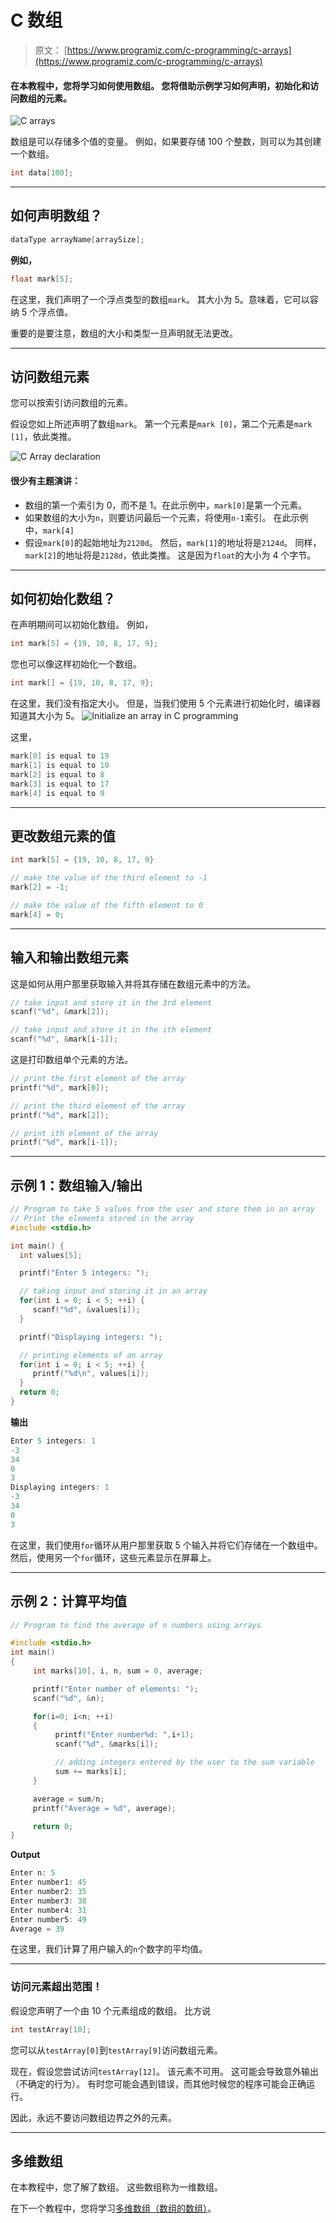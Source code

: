 # C 数组

> 原文： [https://www.programiz.com/c-programming/c-arrays](https://www.programiz.com/c-programming/c-arrays)

#### 在本教程中，您将学习如何使用数组。 您将借助示例学习如何声明，初始化和访问数组的元素。

![C arrays](img/3f21c3b21bedee3279c6bc98460170fd.png "C arrays")

数组是可以存储多个值的变量。 例如，如果要存储 100 个整数，则可以为其创建一个数组。

```c
int data[100]; 

```

* * *

## 如何声明数组？

```c
dataType arrayName[arraySize];

```

**例如，**

```c
float mark[5];
```

在这里，我们声明了一个浮点类型的数组`mark`。 其大小为 5。意味着，它可以容纳 5 个浮点值。

重要的是要注意，数组的大小和类型一旦声明就无法更改。

* * *

## 访问数组元素

您可以按索引访问数组的元素。

假设您如上所述声明了数组`mark`。 第一个元素是`mark [0]`，第二个元素是`mark [1]`，依此类推。

![C Array declaration ](img/81b3c7903b14e32603dc8b2067118674.png)

#### **很少有主题演讲**：

*   数组的第一个索引为 0，而不是 1。在此示例中，`mark[0]`是第一个元素。
*   如果数组的大小为`n`，则要访问最后一个元素，将使用`n-1`索引。 在此示例中，`mark[4]`
*   假设`mark[0]`的起始地址为`2120d`。 然后，`mark[1]`的地址将是`2124d`。 同样，`mark[2]`的地址将是`2128d`，依此类推。
    这是因为`float`的大小为 4 个字节。

* * *

## 如何初始化数组？

在声明期间可以初始化数组。 例如，

```c
int mark[5] = {19, 10, 8, 17, 9};
```

您也可以像这样初始化一个数组。

```c
int mark[] = {19, 10, 8, 17, 9};
```

在这里，我们没有指定大小。 但是，当我们使用 5 个元素进行初始化时，编译器知道其大小为 5。
![Initialize an array in C programming](img/c81332d008de6cf63269027857b9b45c.png)

这里，

```c
mark[0] is equal to 19
mark[1] is equal to 10
mark[2] is equal to 8
mark[3] is equal to 17
mark[4] is equal to 9
```

* * *

## 更改数组元素的值

```c
int mark[5] = {19, 10, 8, 17, 9}

// make the value of the third element to -1
mark[2] = -1;

// make the value of the fifth element to 0
mark[4] = 0; 
```

* * *

## 输入和输出数组元素

这是如何从用户那里获取输入并将其存储在数组元素中的方法。

```c
// take input and store it in the 3rd element
​scanf("%d", &mark[2]);

// take input and store it in the ith element
scanf("%d", &mark[i-1]);

```

这是打印数组单个元素的方法。

```c
// print the first element of the array
printf("%d", mark[0]);

// print the third element of the array
printf("%d", mark[2]);

// print ith element of the array
printf("%d", mark[i-1]);

```

* * *

## 示例 1：数组输入/输出

```c
// Program to take 5 values from the user and store them in an array
// Print the elements stored in the array
#include <stdio.h>

int main() {
  int values[5];

  printf("Enter 5 integers: ");

  // taking input and storing it in an array
  for(int i = 0; i < 5; ++i) {
     scanf("%d", &values[i]);
  }

  printf("Displaying integers: ");

  // printing elements of an array
  for(int i = 0; i < 5; ++i) {
     printf("%d\n", values[i]);
  }
  return 0;
}

```

**输出**

```c
Enter 5 integers: 1
-3
34
0
3
Displaying integers: 1
-3
34
0
3

```

在这里，我们使用`for`循环从用户那里获取 5 个输入并将它们存储在一个数组中。 然后，使用另一个`for`循环，这些元素显示在屏幕上。

* * *

## 示例 2：计算平均值

```c
// Program to find the average of n numbers using arrays

#include <stdio.h>
int main()
{
     int marks[10], i, n, sum = 0, average;

     printf("Enter number of elements: ");
     scanf("%d", &n);

     for(i=0; i<n; ++i)
     {
          printf("Enter number%d: ",i+1);
          scanf("%d", &marks[i]);

          // adding integers entered by the user to the sum variable
          sum += marks[i];
     }

     average = sum/n;
     printf("Average = %d", average);

     return 0;
}

```

**Output**

```c
Enter n: 5
Enter number1: 45
Enter number2: 35
Enter number3: 38
Enter number4: 31
Enter number5: 49
Average = 39 
```

在这里，我们计算了用户输入的`n`个数字的平均值。

* * *

### 访问元素超出范围！

假设您声明了一个由 10 个元素组成的数组。 比方说

```c
int testArray[10];
```

您可以从`testArray[0]`到`testArray[9]`访问数组元素。

现在，假设您尝试访问`testArray[12]`。 该元素不可用。 这可能会导致意外输出（不确定的行为）。 有时您可能会遇到错误，而其他时候您的程序可能会正确运行。

因此，永远不要访问数组边界之外的元素。

* * *

## 多维数组

在本教程中，您了解了数组。 这些数组称为一维数组。

在下一个教程中，您将学习[多维数组（数组的数组）](/c-programming/c-multi-dimensional-arrays "C Multidimensional Array")。